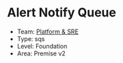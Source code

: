 # Alert Notify Queue
* Team: [Platform & SRE](../teams/platform.md)
* Type: sqs
* Level: Foundation
* Area: Premise v2
